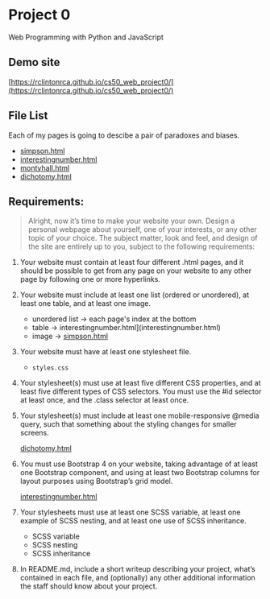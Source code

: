 # Project 0

Web Programming with Python and JavaScript

## Demo site
[https://rclintonrca.github.io/cs50_web_project0/](https://rclintonrca.github.io/cs50_web_project0/)


## File List


Each of my pages is going to descibe a pair of paradoxes and biases.


- [simpson.html](simpson.html)
- [interestingnumber.html](interestingnumber.html)
- [montyhall.html](montyhall.html)
- [dichotomy.html](dichotomy.html)

## Requirements:

> Alright, now it’s time to make your website your own. Design a personal webpage about yourself, one of your interests, or any other topic of your choice. The subject matter, look and feel, and design of the site are entirely up to you, subject to the following requirements:

1. Your website must contain at least four different .html pages, and it should be possible to get from any page on your website to any other page by following one or more hyperlinks.
2. Your website must include at least one list (ordered or unordered), at least one table, and at least one image.
    * unordered list -> each page's index at the bottom
    * table -> interestingnumber.html](interestingnumber.html)
    * image -> [simpson.html](simpson.html)
3. Your website must have at least one stylesheet file.
    * `styles.css`
4. Your stylesheet(s) must use at least five different CSS properties, and at least five different types of CSS selectors. You must use the #id selector at least once, and the .class selector at least once.


5. Your stylesheet(s) must include at least one mobile-responsive @media query, such that something about the styling changes for smaller screens.

    [dichotomy.html](dichotomy.html)

6. You must use Bootstrap 4 on your website, taking advantage of at least one Bootstrap component, and using at least two Bootstrap columns for layout purposes using Bootstrap’s grid model.
    
    [interestingnumber.html](interestingnumber.html)
    
7. Your stylesheets must use at least one SCSS variable, at least one example of SCSS nesting, and at least one use of SCSS inheritance.

    * SCSS variable
    * SCSS nesting
    * SCSS inheritance

8. In README.md, include a short writeup describing your project, what’s contained in each file, and (optionally) any other additional information the staff should know about your project.

